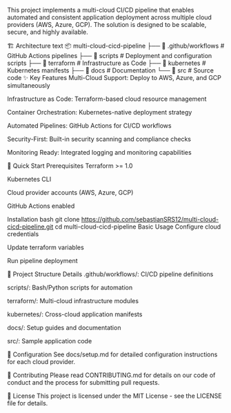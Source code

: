 This project implements a multi-cloud CI/CD pipeline that enables automated and consistent application deployment across multiple cloud providers (AWS, Azure, GCP). The solution is designed to be scalable, secure, and highly available.

🏗️ Architecture
text
📦 multi-cloud-cicd-pipeline
├── 📁 .github/workflows          # GitHub Actions pipelines
├── 📁 scripts                    # Deployment and configuration scripts
├── 📁 terraform                 # Infrastructure as Code
├── 📁 kubernetes                # Kubernetes manifests
├── 📁 docs                      # Documentation
└── 📁 src                       # Source code
✨ Key Features
Multi-Cloud Support: Deploy to AWS, Azure, and GCP simultaneously

Infrastructure as Code: Terraform-based cloud resource management

Container Orchestration: Kubernetes-native deployment strategy

Automated Pipelines: GitHub Actions for CI/CD workflows

Security-First: Built-in security scanning and compliance checks

Monitoring Ready: Integrated logging and monitoring capabilities

🚀 Quick Start
Prerequisites
Terraform >= 1.0

Kubernetes CLI

Cloud provider accounts (AWS, Azure, GCP)

GitHub Actions enabled

Installation
bash
git clone https://github.com/sebastianSRS12/multi-cloud-cicd-pipeline.git
cd multi-cloud-cicd-pipeline
Basic Usage
Configure cloud credentials

Update terraform variables

Run pipeline deployment

📁 Project Structure Details
.github/workflows/: CI/CD pipeline definitions

scripts/: Bash/Python scripts for automation

terraform/: Multi-cloud infrastructure modules

kubernetes/: Cross-cloud application manifests

docs/: Setup guides and documentation

src/: Sample application code

🔧 Configuration
See docs/setup.md for detailed configuration instructions for each cloud provider.

🤝 Contributing
Please read CONTRIBUTING.md for details on our code of conduct and the process for submitting pull requests.

📄 License
This project is licensed under the MIT License - see the LICENSE file for details.
